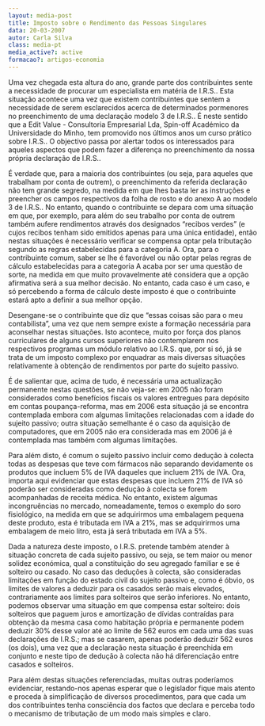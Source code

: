 ```yaml
---
layout: media-post
title: Imposto sobre o Rendimento das Pessoas Singulares
data: 20-03-2007
autor: Carla Silva
class: media-pt
media_active?: active
formacao?: artigos-economia
---  
```



Uma vez chegada esta altura do ano, grande parte dos contribuintes sente a necessidade de procurar um especialista em matéria de I.R.S.. Esta situação acontece uma vez que existem contribuintes que sentem a necessidade de serem esclarecidos acerca de determinados pormenores no preenchimento de uma declaração modelo 3 de I.R.S.. É neste sentido que a Edit Value - Consultoria Empresarial Lda, Spin-off Académico da Universidade do Minho, tem promovido nos últimos anos um curso prático sobre I.R.S.. O objectivo passa por alertar todos os interessados para aqueles aspectos que podem fazer a diferença no preenchimento da nossa própria declaração de I.R.S..

É verdade que, para a maioria dos contribuintes (ou seja, para aqueles que trabalham por conta de outrem), o preenchimento da referida declaração não tem grande segredo, na medida em que lhes basta ler as instruções e preencher os campos respectivos da folha de rosto e do anexo A ao modelo 3 de I.R.S.. No entanto, quando o contribuinte se depara com uma situação em que, por exemplo, para além do seu trabalho por conta de outrem também aufere rendimentos através dos designados “recibos verdes” (e cujos recibos tenham sido emitidos apenas para uma única entidade), então nestas situações é necessário verificar se compensa optar pela tributação segundo as regras estabelecidas para a categoria A. Ora, para o contribuinte comum, saber se lhe é favorável ou não optar pelas regras de cálculo estabelecidas para a categoria A acaba por ser uma questão de sorte, na medida em que muito provavelmente até considera que a opção afirmativa será a sua melhor decisão. No entanto, cada caso é um caso, e só percebendo a forma de cálculo deste imposto é que o contribuinte estará apto a definir a sua melhor opção.

Desengane-se o contribuinte que diz que “essas coisas são para o meu contabilista”, uma vez que nem sempre existe a formação necessária para aconselhar nestas situações. Isto acontece, muito por força dos planos curriculares de alguns cursos superiores não contemplarem nos respectivos programas um módulo relativo ao I.R.S. que, por si só, já se trata de um imposto complexo por enquadrar as mais diversas situações relativamente à obtenção de rendimentos por parte do sujeito passivo.

É de salientar que, acima de tudo, é necessária uma actualização permanente nestas questões, se não veja-se: em 2005 não foram considerados como benefícios fiscais os valores entregues para depósito em contas poupança-reforma, mas em 2006 esta situação já se encontra contemplada embora com algumas limitações relacionadas com a idade do sujeito passivo; outra situação semelhante é o caso da aquisição de computadores, que em 2005 não era considerada mas em 2006 já é contemplada mas também com algumas limitações.

Para além disto, é comum o sujeito passivo incluir como dedução à colecta todas as despesas que teve com fármacos não separando devidamente os produtos que incluem 5% de IVA daqueles que incluem 21% de IVA. Ora, importa aqui evidenciar que estas despesas que incluem 21% de IVA só poderão ser consideradas como dedução à colecta se forem acompanhadas de receita médica. No entanto, existem algumas incongruências no mercado, nomeadamente, temos o exemplo do soro fisiológico, na medida em que se adquirirmos uma embalagem pequena deste produto, esta é tributada em IVA a 21%, mas se adquirirmos uma embalagem de meio litro, esta já será tributada em IVA a 5%.

Dada a natureza deste imposto, o I.R.S. pretende também atender à situação concreta de cada sujeito passivo, ou seja, se tem maior ou menor solidez económica, qual a constituição do seu agregado familiar e se é solteiro ou casado. No caso das deduções à colecta, são consideradas limitações em função do estado civil do sujeito passivo e, como é óbvio, os limites de valores a deduzir para os casados serão mais elevados, contrariamente aos limites para solteiros que serão inferiores. No entanto, podemos observar uma situação em que compensa estar solteiro: dois solteiros que paguem juros e amortização de dívidas contraídas para obtenção da mesma casa como habitação própria e permanente podem deduzir 30% desse valor até ao limite de 562 euros em cada uma das suas declarações de I.R.S.; mas se casarem, apenas poderão deduzir 562 euros (os dois), uma vez que a declaração nesta situação é preenchida em conjunto e neste tipo de dedução à colecta não há diferenciação entre casados e solteiros.

Para além destas situações referenciadas, muitas outras poderíamos evidenciar, restando-nos apenas esperar que o legislador fique mais atento e proceda à simplificação de diversos procedimentos, para que cada um dos contribuintes tenha consciência dos factos que declara e perceba todo o mecanismo de tributação de um modo mais simples e claro.